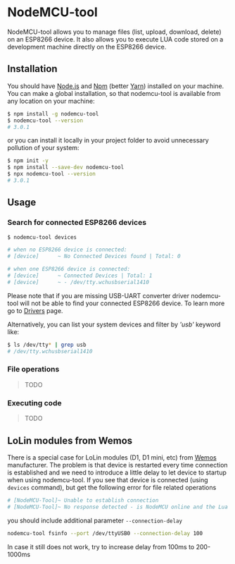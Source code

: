 # NodeMCU-tool

NodeMCU-tool allows you to manage files (list, upload, download, delete) on an ESP8266 device. It also allows you to execute LUA code stored on a development machine directly on the ESP8266 device.

## Installation

You should have [Node.js](https://nodejs.org/en/) and [Npm](https://www.npmjs.com/) (better [Yarn](https://yarnpkg.com)) installed on your machine. You can make a global installation, so that nodemcu-tool is available from any location on your machine:

```bash
$ npm install -g nodemcu-tool
$ nodemcu-tool --version
# 3.0.1
```

or you can install it locally in your project folder to avoid unnecessary pollution of your system:

```bash
$ npm init -y
$ npm install --save-dev nodemcu-tool
$ npx nodemcu-tool --version
# 3.0.1
```

## Usage

### Search for connected ESP8266 devices

```bash
$ nodemcu-tool devices

# when no ESP8266 device is connected:
# [device]      ~ No Connected Devices found | Total: 0

# when one ESP8266 device is connected:
# [device]      ~ Connected Devices | Total: 1
# [device]      ~ - /dev/tty.wchusbserial1410
```

Please note that if you are missing USB-UART converter driver nodemcu-tool will not be able to find your connected ESP8266 device. To learn more go to [Drivers](usb-uart-drivers.md) page.

Alternatively, you can list your system devices and filter by _'usb'_ keyword like:

```bash
$ ls /dev/tty* | grep usb
# /dev/tty.wchusbserial1410
```

### File operations

> TODO

### Executing code

> TODO

## LoLin modules from Wemos

There is a special case for LoLin modules (D1, D1 mini, etc) from [Wemos](https://www.wemos.cc/) manufacturer. The problem is that device is restarted every time connection is established and we need to introduce a little delay to let device to startup when using nodemcu-tool. If you see that device is connected (using `devices` command), but get the following error for file related operations

```bash
# [NodeMCU-Tool]~ Unable to establish connection
# [NodeMCU-Tool]~ No response detected - is NodeMCU online and the Lua interpreter ready ?
```

you should include additional parameter `--connection-delay`

```bash
nodemcu-tool fsinfo --port /dev/ttyUSB0 --connection-delay 100
```

In case it still does not work, try to increase delay from 100ms to 200-1000ms
